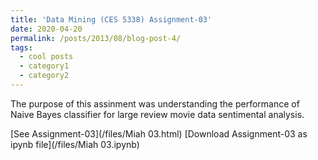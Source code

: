 ```yaml
---
title: 'Data Mining (CES 5338) Assignment-03'
date: 2020-04-20
permalink: /posts/2013/08/blog-post-4/
tags:
  - cool posts
  - category1
  - category2
---
```


The purpose of this assinment was understanding the performance of Naive Bayes classifier for large review movie data sentimental analysis.

[See Assignment-03](/files/Miah 03.html)
[Download Assignment-03 as ipynb file](/files/Miah 03.ipynb)
